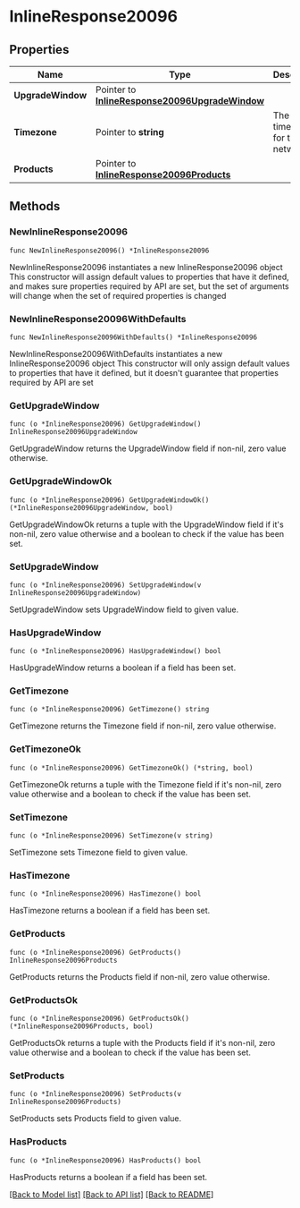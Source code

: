 # InlineResponse20096

## Properties

Name | Type | Description | Notes
------------ | ------------- | ------------- | -------------
**UpgradeWindow** | Pointer to [**InlineResponse20096UpgradeWindow**](InlineResponse20096UpgradeWindow.md) |  | [optional] 
**Timezone** | Pointer to **string** | The timezone for the network | [optional] 
**Products** | Pointer to [**InlineResponse20096Products**](InlineResponse20096Products.md) |  | [optional] 

## Methods

### NewInlineResponse20096

`func NewInlineResponse20096() *InlineResponse20096`

NewInlineResponse20096 instantiates a new InlineResponse20096 object
This constructor will assign default values to properties that have it defined,
and makes sure properties required by API are set, but the set of arguments
will change when the set of required properties is changed

### NewInlineResponse20096WithDefaults

`func NewInlineResponse20096WithDefaults() *InlineResponse20096`

NewInlineResponse20096WithDefaults instantiates a new InlineResponse20096 object
This constructor will only assign default values to properties that have it defined,
but it doesn't guarantee that properties required by API are set

### GetUpgradeWindow

`func (o *InlineResponse20096) GetUpgradeWindow() InlineResponse20096UpgradeWindow`

GetUpgradeWindow returns the UpgradeWindow field if non-nil, zero value otherwise.

### GetUpgradeWindowOk

`func (o *InlineResponse20096) GetUpgradeWindowOk() (*InlineResponse20096UpgradeWindow, bool)`

GetUpgradeWindowOk returns a tuple with the UpgradeWindow field if it's non-nil, zero value otherwise
and a boolean to check if the value has been set.

### SetUpgradeWindow

`func (o *InlineResponse20096) SetUpgradeWindow(v InlineResponse20096UpgradeWindow)`

SetUpgradeWindow sets UpgradeWindow field to given value.

### HasUpgradeWindow

`func (o *InlineResponse20096) HasUpgradeWindow() bool`

HasUpgradeWindow returns a boolean if a field has been set.

### GetTimezone

`func (o *InlineResponse20096) GetTimezone() string`

GetTimezone returns the Timezone field if non-nil, zero value otherwise.

### GetTimezoneOk

`func (o *InlineResponse20096) GetTimezoneOk() (*string, bool)`

GetTimezoneOk returns a tuple with the Timezone field if it's non-nil, zero value otherwise
and a boolean to check if the value has been set.

### SetTimezone

`func (o *InlineResponse20096) SetTimezone(v string)`

SetTimezone sets Timezone field to given value.

### HasTimezone

`func (o *InlineResponse20096) HasTimezone() bool`

HasTimezone returns a boolean if a field has been set.

### GetProducts

`func (o *InlineResponse20096) GetProducts() InlineResponse20096Products`

GetProducts returns the Products field if non-nil, zero value otherwise.

### GetProductsOk

`func (o *InlineResponse20096) GetProductsOk() (*InlineResponse20096Products, bool)`

GetProductsOk returns a tuple with the Products field if it's non-nil, zero value otherwise
and a boolean to check if the value has been set.

### SetProducts

`func (o *InlineResponse20096) SetProducts(v InlineResponse20096Products)`

SetProducts sets Products field to given value.

### HasProducts

`func (o *InlineResponse20096) HasProducts() bool`

HasProducts returns a boolean if a field has been set.


[[Back to Model list]](../README.md#documentation-for-models) [[Back to API list]](../README.md#documentation-for-api-endpoints) [[Back to README]](../README.md)


